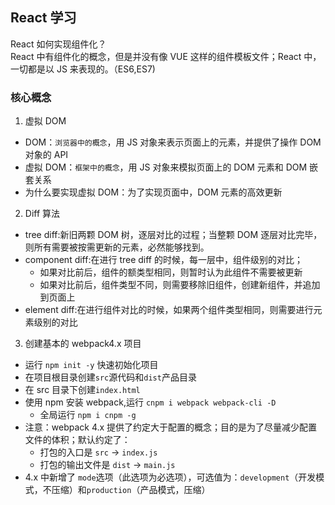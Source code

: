 ## React 学习

React 如何实现组件化？  
React 中有组件化的概念，但是并没有像 VUE 这样的组件模板文件；React 中，一切都是以 JS 来表现的。（ES6,ES7)

### 核心概念

1. 虚拟 DOM

- DOM：`浏览器中的概念`，用 JS 对象来表示页面上的元素，并提供了操作 DOM 对象的 API
- 虚拟 DOM：`框架中的概念`，用 JS 对象来模拟页面上的 DOM 元素和 DOM 嵌套关系
- 为什么要实现虚拟 DOM：为了实现页面中，DOM 元素的高效更新

2. Diff 算法

- tree diff:新旧两颗 DOM 树，逐层对比的过程；当整颗 DOM 逐层对比完毕，则所有需要被按需更新的元素，必然能够找到。
- component diff:在进行 tree diff 的时候，每一层中，组件级别的对比；
  - 如果对比前后，组件的额类型相同，则暂时认为此组件不需要被更新
  - 如果对比前后，组件类型不同，则需要移除旧组件，创建新组件，并追加到页面上
- element diff:在进行组件对比的时候，如果两个组件类型相同，则需要进行元素级别的对比

3. 创建基本的 webpack4.x 项目

- 运行 `npm init -y` 快速初始化项目
- 在项目根目录创建`src`源代码和`dist`产品目录
- 在 src 目录下创建`index.html`
- 使用 npm 安装 webpack,运行 `cnpm i webpack webpack-cli -D`
  - 全局运行 `npm i cnpm -g`
- 注意：webpack 4.x 提供了约定大于配置的概念；目的是为了尽量减少配置文件的体积；默认约定了：
  - 打包的入口是 `src` -> `index.js`
  - 打包的输出文件是 `dist` -> `main.js`
- 4.x 中新增了 `mode`选项（此选项为必选项），可选值为：`development`（开发模式，不压缩）和`production`（产品模式，压缩）
